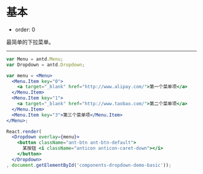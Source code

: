 # 基本

- order: 0

最简单的下拉菜单。

---

````jsx
var Menu = antd.Menu;
var Dropdown = antd.Dropdown;

var menu = <Menu>
  <Menu.Item key="0">
    <a target="_blank" href="http://www.alipay.com/">第一个菜单项</a>
  </Menu.Item>
  <Menu.Item key="1">
    <a target="_blank" href="http://www.taobao.com/">第二个菜单项</a>
  </Menu.Item>
  <Menu.Item key="3">第三个菜单项</Menu.Item>
</Menu>;

React.render(
  <Dropdown overlay={menu}>
    <button className="ant-btn ant-btn-default">
      某按钮 <i className="anticon anticon-caret-down"></i>
    </button>
  </Dropdown>
, document.getElementById('components-dropdown-demo-basic'));
````

<style>
.code-box-demo .ant-btn {
  margin-right: 6px;
}
</style>
